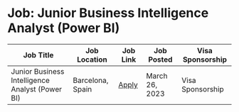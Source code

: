 # Job: Junior Business Intelligence Analyst (Power BI)

| Job Title | Job Location | Job Link | Job Posted | Visa Sponsorship |
| --- | --- | --- | --- | --- |
| Junior Business Intelligence Analyst (Power BI) | Barcelona, Spain | [Apply](https://apply.workable.com/kantox/j/9C9D7940E3/) | March 26, 2023 | Visa Sponsorship |
